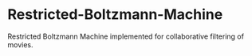 # Restricted-Boltzmann-Machine
Restricted Boltzmann Machine implemented for collaborative filtering of movies.
